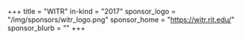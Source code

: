 +++
title = "WITR"
in-kind = "2017"
sponsor_logo = "/img/sponsors/witr_logo.png"
sponsor_home = "https://witr.rit.edu/"
sponsor_blurb = ""
+++
